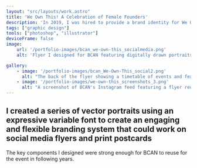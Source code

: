 ```yaml
---
layout: "src/layouts/work.astro"
title: 'We Own This! A Celebration of Female Founders'
description: 'In 2019, I was hired to provide a brand identity for We Own This! A Celebration of Female Founders hosted by Baltimore Creatives Acceleration Network (BCAN).'
tags: ["graphic design"]
tools: ["photoshop", "illustrator"]
deviceFrame: false
image:
    url: '/portfolio-images/bcan_we-own-this_socialmedia.png'
    alt: 'Flyer I designed for BCAN featuring digitally drawn portraits of four women of color.'

gallery:
    - image: '/portfolio-images/bcan_We-Own-This_social2.png'
      alt: "The back of the flyer showing a timetable of events and featured entrepreneurs."
    - image: '/portfolio-images/we-own-this_screenshots_3.png'
      alt: "A screenshot of BCAN's Instagram feed featuring a flyer reusing my illustrations."
---
```


## I created a series of vector portraits using an expressive variable font to create an engaging and flexible branding system that could work on social media flyers and print postcards

The key components I designed were strong enough for BCAN to reuse for the event in following years.
